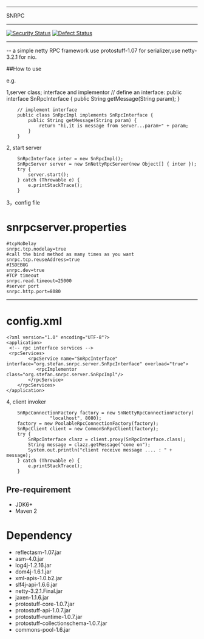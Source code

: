 --------------------
SNRPC 

---------------------
[![Security Status](https://www.meterian.io/badge/gh/johnsblatter/snrpc/security)](https://www.meterian.io/report/gh/johnsblatter/snrpc)
[![Defect Status](https://www.meterian.io/badge/gh/johnsblatter/snrpc/defect)](https://www.meterian.io/report/gh/johnsblatter/snrpc)

--------------------
 -- a simple netty RPC framework
 use protostuff-1.07 for serializer,use netty-3.2.1 for nio.
 
 ##How to use
 
 e.g.
 
 1,server class; interface and implementor
		// define an interface:
		 public interface SnRpcInterface {
			public String getMessage(String param);
		}
		
		// implement interface
		public class SnRpcImpl implements SnRpcInterface {
			public String getMessage(String param) {
				return "hi,it is message from server...param+" + param;
			}
		}

2, start server 

		SnRpcInterface inter = new SnRpcImpl();
		SnRpcServer server = new SnNettyRpcServer(new Object[] { inter });
		try {
			server.start();
		} catch (Throwable e) {
			e.printStackTrace();
		}

3，config file

snrpcserver.properties
=========
	#tcpNoDelay 
	snrpc.tcp.nodelay=true
	#call the bind method as many times as you want
	snrpc.tcp.reuseAddress=true
	#ISDEBUG
	snrpc.dev=true
	#TCP timeout
	snrpc.read.timeout=25000
	#server port
	snrpc.http.port=8080
----------------------------------------------------------------------
config.xml
=========
	<?xml version="1.0" encoding="UTF-8"?>
	<application>
	 <!-- rpc interface services -->	
	 <rpcServices>
			<rpcService name="SnRpcInterface" interface="org.stefan.snrpc.server.SnRpcInterface" overload="true">
	           <rpcImplementor  class="org.stefan.snrpc.server.SnRpcImpl"/> 
			</rpcService>
		</rpcServices>
	</application>	

4, client invoker

		SnRpcConnectionFactory factory = new SnNettyRpcConnectionFactory(
					"localhost", 8080);
		factory = new PoolableRpcConnectionFactory(factory);
		SnRpcClient client = new CommonSnRpcClient(factory);
		try {
			SnRpcInterface clazz = client.proxy(SnRpcInterface.class);
			String message = clazz.getMessage("come on");
			System.out.println("client receive message .... : " + message);
		} catch (Throwable e) {
			e.printStackTrace();
		}
		
## Pre-requirement

* JDK6+
* Maven 2



# Dependency

* reflectasm-1.07.jar
* asm-4.0.jar
* log4j-1.2.16.jar
* dom4j-1.6.1.jar
* xml-apis-1.0.b2.jar 
* slf4j-api-1.6.6.jar
* netty-3.2.1.Final.jar
* jaxen-1.1.6.jar
* protostuff-core-1.0.7.jar
* protostuff-api-1.0.7.jar
* protostuff-runtime-1.0.7.jar
* protostuff-collectionschema-1.0.7.jar
* commons-pool-1.6.jar		
		
